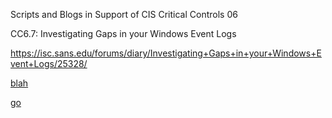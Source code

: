 
Scripts and Blogs in Support of CIS Critical Controls 06 

CC6.7: Investigating Gaps in your Windows Event Logs

https://isc.sans.edu/forums/diary/Investigating+Gaps+in+your+Windows+Event+Logs/25328/

<a href="https://google.com" target="_blank">blah</a>

[go](https://isc.sans.edu/forums/diary/Investigating+Gaps+in+your+Windows+Event+Logs/25328/{:target="_blank"})
